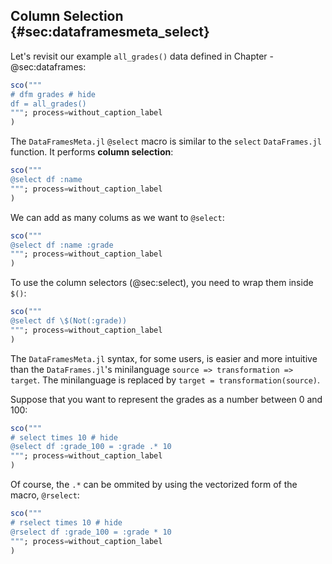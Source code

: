 ## Column Selection {#sec:dataframesmeta_select}

Let's revisit our example `all_grades()` data defined in Chapter -@sec:dataframes:

```jl
sco("""
# dfm grades # hide
df = all_grades()
"""; process=without_caption_label
)
```

The `DataFramesMeta.jl` `@select` macro is similar to the `select` `DataFrames.jl` function.
It performs **column selection**:

```jl
sco("""
@select df :name
"""; process=without_caption_label
)
```

We can add as many colums as we want to `@select`:

```jl
sco("""
@select df :name :grade
"""; process=without_caption_label
)
```

To use the column selectors (@sec:select), you need to wrap them inside `$()`:

```jl
sco("""
@select df \$(Not(:grade))
"""; process=without_caption_label
)
```

The `DataFramesMeta.jl` syntax, for some users, is easier and more intuitive than the `DataFrames.jl`'s minilanguage `source => transformation => target`.
The minilanguage is replaced by `target = transformation(source)`.

Suppose that you want to represent the grades as a number between 0 and 100:

```jl
sco("""
# select times 10 # hide
@select df :grade_100 = :grade .* 10
"""; process=without_caption_label
)
```

Of course, the `.*` can be ommited by using the vectorized form of the macro, `@rselect`:

```jl
sco("""
# rselect times 10 # hide
@rselect df :grade_100 = :grade * 10
"""; process=without_caption_label
)
```
